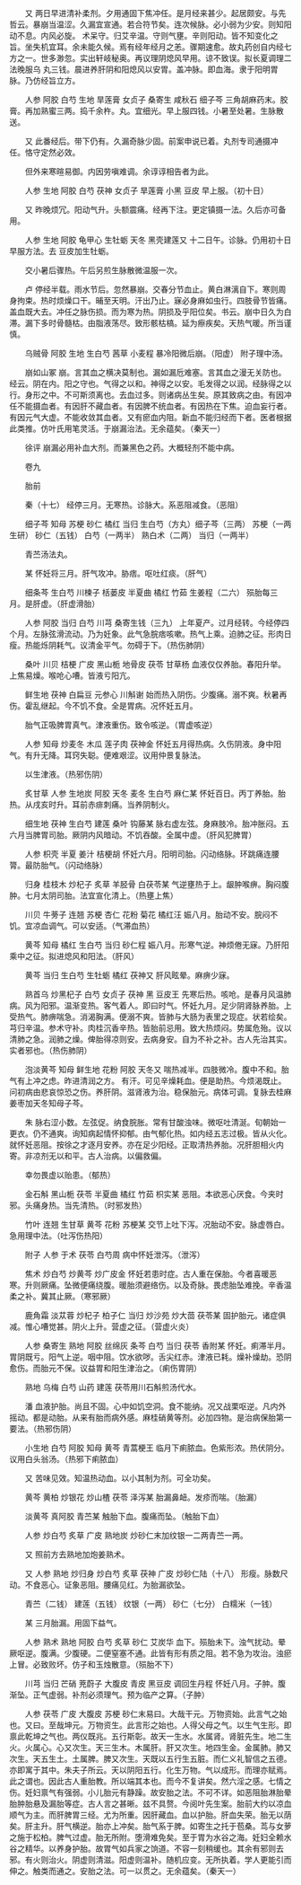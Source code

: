<!-- { "loadSidebar": true } -->
　　又 两日早进清补柔剂。夕用通固下焦冲任。是月经来甚少。起居颇安。与先哲云。暴崩当温涩。久漏宜宣通。若合符节矣。连次候脉。必小弱为少安。则知阳动不息。内风必旋。 术呆守。归艾辛温。守则气壅。辛则阳动。皆不知变化之旨。坐失机宜耳。余未能久候。焉有经年经月之恙。骤期速愈。故丸药创自内经七方之一。世多渺忽。实出轩岐秘奥。再议理阴熄风早用。谅不致误。拟长夏调理二法晚服乌 丸三钱。晨进养肝阴和阳熄风以安胃。盖冲脉。即血海。隶于阳明胃脉。乃仿经旨立方。

　　人参 阿胶 白芍 生地 旱莲膏 女贞子 桑寄生 咸秋石 细子芩 三角胡麻药末。胶膏。再加熟蜜三两。捣千余杵。丸。宜细光。早上服四钱。小暑至处暑。生脉散送。

　　又 此番经后。带下仍有。久漏奇脉少固。前案申说已着。丸剂专司通摄冲任。恪守定然必效。

　　但外来寒暄易御。内因劳嗔难调。余谆谆相告者为此。

　　人参 生地 阿胶 白芍 茯神 女贞子 旱莲膏 小黑 豆皮 早上服。（初十日）

　　又 昨晚烦冗。阳动气升。头额震痛。经再下注。更定镇摄一法。久后亦可备用。

　　人参 生地 阿胶 龟甲心 生牡蛎 天冬 黑壳建莲又 十二日午。诊脉。仍用初十日早服方法。去 豆皮加生牡蛎。

　　交小暑后骤热。午后另煎生脉散微温服一次。

　　卢 停经半载。雨水节后。忽然暴崩。交春分节血止。黄白淋漓自下。寒则周身拘束。热时烦燥口干。晡至天明。汗出乃止。寐必身麻如虫行。四肢骨节皆痛。盖血既大去。冲任之脉伤损。而为寒为热。阴损及乎阳位矣。书云。崩中日久为白滞。漏下多时骨髓枯。由脂液荡尽。致形骸枯槁。延为瘵疾矣。天热气暖。所当谨慎。

　　乌贼骨 阿胶 生地 生白芍 茜草 小麦程 暴冷阳微后崩。（阳虚） 附子理中汤。

　　崩如山冢 崩。言其血之横决莫制也。漏如漏卮难塞。言其血之漫无关防也。经云。阴在内。阳之守也。气得之以和。神得之以安。毛发得之以润。经脉得之以行。身形之中。不可斯须离也。去血过多。则诸病丛生矣。原其致病之由。有因冲任不能摄血者。有因肝不藏血者。有因脾不统血者。有因热在下焦。迫血妄行者。有因元气大虚。不能收敛其血者。又有瘀血内阻。新血不能归经而下者。医者根据此类推。仿叶氏用笔灵活。于崩漏治法。无余蕴矣。（秦天一）

　　徐评 崩漏必用补血大剂。而兼黑色之药。大概轻剂不能中病。

　　卷九

　　胎前

　　秦（十七） 经停三月。无寒热。诊脉大。系恶阻减食。（恶阻）

　　细子芩 知母 苏梗 砂仁 橘红 当归 生白芍（方丸）细子芩（三两） 苏梗（一两生研） 砂仁（五钱） 白芍（一两半） 熟白术（二两） 当归（一两半）

　　青苎汤法丸。

　　某 怀妊将三月。肝气攻冲。胁痞。呕吐红痰。（肝气）

　　细条芩 生白芍 川楝子 栝蒌皮 半夏曲 橘红 竹茹 生姜程（二六） 殒胎每三月。是肝虚。（肝虚滑胎）

　　人参 阿胶 当归 白芍 川芎 桑寄生钱（三九） 上年夏产。过月经转。今经停四个月。左脉弦滑流动。乃为妊象。此气急脘痞咳嗽。热气上乘。迫肺之征。形肉日瘦。热能烁阴耗气。议清金平气。勿碍于下。（热伤肺阴）

　　桑叶 川贝 桔梗 广皮 黑山栀 地骨皮 茯苓 甘草杨 血液仅仅养胎。春阳升举。上焦易燥。喉呛心嘈。皆液亏阳亢。

　　鲜生地 茯神 白扁豆 元参心 川斛谢 始而热入阴伤。少腹痛。溺不爽。秋暑再伤。霍乱继起。今不饥不食。全是胃病。况怀妊五月。

　　胎气正吸脾胃真气。津液重伤。致令咳逆。（胃虚咳逆）

　　人参 知母 炒麦冬 木瓜 莲子肉 茯神金 怀妊五月得热病。久伤阴液。身中阳气。有升无降。耳窍失聪。便难艰涩。议用仲景复脉法。

　　以生津液。（热邪伤阴）

　　炙甘草 人参 生地炭 阿胶 天冬 麦冬 生白芍 麻仁某 怀妊百日。丙丁养胎。胎热。从戌亥时升。耳前赤痱刺痛。当养阴制火。

　　细生地 茯神 生白芍 建莲 桑叶 钩藤某 脉右虚左弦。身麻肢冷。胎冲胀闷。五六月当脾胃司胎。厥阴内风暗动。不饥吞酸。全属中虚。（肝风犯脾胃）

　　人参 枳壳 半夏 姜汁 桔梗胡 怀妊六月。阳明司胎。闪动络脉。环跳痛连腰膂。最防胎气。（闪动络脉）

　　归身 桂枝木 炒杞子 炙草 羊胫骨 白茯苓某 气逆壅热于上。龈肿喉痹。胸闷腹肿。七月太阴司胎。法宜宣化清上。（热壅上焦）

　　川贝 牛蒡子 连翘 苏梗 杏仁 花粉 菊花 橘红汪 娠八月。胎动不安。脘闷不饥。宜凉血调气。可以安适。（气滞血热）

　　黄芩 知母 橘红 生白芍 当归 砂仁程 娠八月。形寒气逆。神烦倦无寐。乃肝阳乘中之征。拟进熄风和阳法。（肝风）

　　黄芩 当归 生白芍 生牡蛎 橘红 茯神又 肝风眩晕。麻痹少寐。

　　熟首乌 炒黑杞子 白芍 女贞子 茯神 黑 豆皮王 先寒后热。咳呛。是春月风温肺病。风为阳邪。温渐变热。客气着人。即曰时气。怀妊九月。足少阴肾脉养胎。上受热气。肺痹喘急。消渴胸满。便溺不爽。皆肺与大肠为表里之现症。状若绘矣。芎归辛温。参术守补。肉桂沉香辛热。皆胎前忌用。致大热烦闷。势属危殆。议以清肺之急。润肺之燥。俾胎得凉则安。去病身安。自为不补之补。古人先治其实。实者邪也。（热伤肺阴）

　　泡淡黄芩 知母 鲜生地 花粉 阿胶 天冬又 喘热减半。四肢微冷。腹中不和。胎气有上冲之虑。昨进清润之方。 有汗。可见辛燥耗血。便是助热。今烦渴既止。问初病由悲哀惊恐之伤。养肝阴。滋肾液为治。稳保胎元。病体可调。复脉去桂麻姜枣加天冬知母子芩。

　　朱 脉右涩小数。左弦促。纳食脘胀。常有甘酸浊味。微呕吐清涎。旬朝始一更衣。仍不通爽。询知病起情怀抑郁。由气郁化热。如内经五志过极。皆从火化。就怀妊恶阻。按徐之才逐月安养。亦在足少阳经。正取清热养胎。况肝胆相火内寄。非凉剂无以和平。古人治病。以偏救偏。

　　幸勿畏虚以贻患。（郁热）

　　金石斛 黑山栀 茯苓 半夏曲 橘红 竹茹 枳实某 恶阻。本欲恶心厌食。今夹时邪。头痛身热。当先清热。（时邪发热）

　　竹叶 连翘 生甘草 黄芩 花粉 苏梗某 交节上吐下泻。况胎动不安。脉虚唇白。急用理中法。（吐泻伤热阳）

　　附子 人参 于术 茯苓 白芍周 病中怀妊泄泻。（泄泻）

　　焦术 炒白芍 炒黄芩 炒广皮金 怀妊若患时症。古人重在保胎。今者喜暖恶寒。升则厥痛。坠微便痛绕腹。暖胎须避络伤。以及奇脉。畏虑胎坠难挽。辛香温柔之补。冀其止厥。（寒邪厥）

　　鹿角霜 淡苁蓉 炒杞子 柏子仁 当归 炒沙苑 炒大茴 茯苓某 固护胎元。诸症俱减。惟心嘈觉甚。阴火上升。营虚之征。（营虚火炎）

　　人参 桑寄生 熟地 阿胶 丝绵灰 条芩 白芍 当归 茯苓 香附某 怀妊。痢滞半月。胃阴既亏。阳气上逆。咽中阻。饮水欲哕。舌尖红赤。津液已耗。燥补燥劫。恐阴愈伤。而胎元不保。议益胃和阳生津治之。（痢伤胃阴）

　　熟地 乌梅 白芍 山药 建莲 茯苓用川石斛煎汤代水。

　　潘 血液护胎。尚且不固。心中如饥空洞。食不能纳。况又战栗呕逆。凡内外摇动。都是动胎。从来有胎而病外感。麻桂硝黄等剂。必加四物。是治病保胎第一要法。（热邪伤阴）

　　小生地 白芍 阿胶 知母 黄芩 青蒿梗王 临月下痢脓血。色紫形浓。热伏阴分。议用白头翁汤。（热邪下痢脓血）

　　又 苦味见效。知温热动血。以小其制为剂。可全功矣。

　　黄芩 黄柏 炒银花 炒山楂 茯苓 泽泻某 胎漏鼻衄。发疹而喘。（胎漏）

　　淡黄芩 真阿胶 青苎某 触胎下血。腹痛而坠。（触胎下血）

　　人参 炒白芍 炙草 广皮 熟地炭 炒砂仁末加纹银一二两青苎一两。

　　又 照前方去熟地加炮姜熟术。

　　又 人参 熟地 炒归身 炒白芍 炙草 茯神 广皮 炒砂仁陆（十八） 形瘦。脉数尺动。不食恶心。证象恶阻。腰痛见红。为胎漏欲坠。

　　青苎（二钱） 建莲（五钱） 纹银（一两） 砂仁（七分） 白糯米（一钱）

　　某 三月胎漏。用固下益气。

　　人参 熟术 熟地 阿胶 白芍 炙草 砂仁 艾炭华 血下。殒胎未下。浊气扰动。晕厥呕逆。腹满。少腹硬。二便窒塞不通。此皆有形有质之阻。若不急为攻治。浊瘀上冒。必致败坏。仿子和玉烛散意。（殒胎不下）

　　川芎 当归 芒硝 茺蔚子 大腹皮 青皮 黑豆皮 调回生丹程 怀妊八月。子肿。腹渐坠。正气虚弱。补剂必须理气。预为临产之算。（子肿）

　　人参 茯苓 广皮 大腹皮 苏梗 砂仁末易曰。大哉干元。万物资始。此言气之始也。又曰。至哉坤元。万物资生。此言形之始也。人得父母之气。以生气生形。即禀此乾坤之气也。两仪既兆。五行斯彰。故天一生水。水属肾。肾脏先生。地二生火。火属心。心又次生。天三生木。木属肝。肝又次生。地四生金。金属肺。肺又次生。天五生土。土属脾。脾又次生。天既以五行生五脏。而仁义礼智信之五德。亦即寓于其中。朱夫子所云。天以阴阳五行。化生万物。气以成形。而理亦赋焉。此之谓也。因此古人重胎教。所以端其本也。而今不复讲矣。然六淫之感。七情之伤。妊妇禀气有强弱。小儿胎元有静躁。故安胎之法。不可不详。如恶阻胎淋胎晕胎肿胎悬及漏胎等症。古人言之甚晰。兹不具赘。今阅叶先生案。胎前大约以凉血顺气为主。而肝脾胃三经。尤为所重。因肝藏血。血以护胎。肝血失荣。胎无以荫矣。肝主升。肝气横逆。胎亦上冲矣。胎气系于脾。如寄生之托于苞桑。茑与女萝之施于松柏。脾气过虚。胎无所附。堕滑难免矣。至于胃为水谷之海。妊妇全赖水谷之精华。以养身护胎。故胃气如兵家之饷道。不容一刻稍缓也。其余有邪则去邪。有火则治火。阴虚则清滋。阳虚则温补。随机应变。无所执着。学人更能引而伸之。触类而通之。安胎之法。可一以贯之。无余蕴矣。（秦天一）

